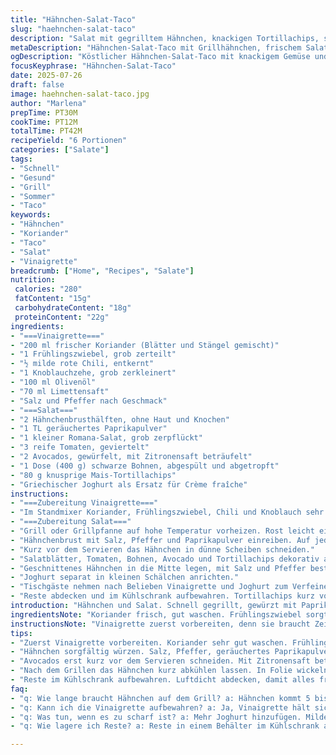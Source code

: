 ```yaml
---
title: "Hähnchen-Salat-Taco"
slug: "haehnchen-salat-taco"
description: "Salat mit gegrilltem Hähnchen, knackigen Tortillachips, schwarzen Bohnen, Avocado und einer frischen Koriandervinaigrette. Schnell zubereitet, ohne Eier, Nüsse oder Gluten. Die würzige Chilipulver-Marinade auf dem Hähnchen sorgt für Geschmack, die cremige Zugabe von griechischem Joghurt ersetzt die Crème fraîche. Alles lässt sich individuell zusammenstellen, für sechs Portionen. Mischung aus knackig, cremig und herb. Frischer Limettensaft und Koriander dominieren den Geschmack der Vinaigrette."
metaDescription: "Hähnchen-Salat-Taco mit Grillhähnchen, frischem Salat und Koriandervinaigrette. Schnell, gesund und perfekt für sechs Portionen"
ogDescription: "Köstlicher Hähnchen-Salat-Taco mit knackigem Gemüse und einer einzigartigen Vinaigrette für ein gesundes Mittagessen oder Abendessen"
focusKeyphrase: "Hähnchen-Salat-Taco"
date: 2025-07-26
draft: false
image: haehnchen-salat-taco.jpg
author: "Marlena"
prepTime: PT30M
cookTime: PT12M
totalTime: PT42M
recipeYield: "6 Portionen"
categories: ["Salate"]
tags:
- "Schnell"
- "Gesund"
- "Grill"
- "Sommer"
- "Taco"
keywords:
- "Hähnchen"
- "Koriander"
- "Taco"
- "Salat"
- "Vinaigrette"
breadcrumb: ["Home", "Recipes", "Salate"]
nutrition: 
 calories: "280"
 fatContent: "15g"
 carbohydrateContent: "18g"
 proteinContent: "22g"
ingredients:
- "===Vinaigrette==="
- "200 ml frischer Koriander (Blätter und Stängel gemischt)"
- "1 Frühlingszwiebel, grob zerteilt"
- "½ milde rote Chili, entkernt"
- "1 Knoblauchzehe, grob zerkleinert"
- "100 ml Olivenöl"
- "70 ml Limettensaft"
- "Salz und Pfeffer nach Geschmack"
- "===Salat==="
- "2 Hähnchenbrusthälften, ohne Haut und Knochen"
- "1 TL geräuchertes Paprikapulver"
- "1 kleiner Romana-Salat, grob zerpflückt"
- "3 reife Tomaten, geviertelt"
- "2 Avocados, gewürfelt, mit Zitronensaft beträufelt"
- "1 Dose (400 g) schwarze Bohnen, abgespült und abgetropft"
- "80 g knusprige Mais-Tortillachips"
- "Griechischer Joghurt als Ersatz für Crème fraîche"
instructions:
- "===Zubereitung Vinaigrette==="
- "Im Standmixer Koriander, Frühlingszwiebel, Chili und Knoblauch sehr fein pürieren. Mit Salz und Pfeffer würzen. Nach und nach Olivenöl und Limettensaft einlaufen lassen, bis eine homogene Sauce entsteht. Kalt stellen, bis der Salat serviert wird."
- "===Zubereitung Salat==="
- "Grill oder Grillpfanne auf hohe Temperatur vorheizen. Rost leicht einölen."
- "Hähnchenbrust mit Salz, Pfeffer und Paprikapulver einreiben. Auf jeder Seite 5 bis 6 Minuten grillen, bis gut durchgegart. Vom Grill nehmen und Raumtemperatur annehmen lassen. In Folie wickeln, mindestens 45 Minuten kühlen."
- "Kurz vor dem Servieren das Hähnchen in dünne Scheiben schneiden."
- "Salatblätter, Tomaten, Bohnen, Avocado und Tortillachips dekorativ auf einer großen Platte arrangieren. Mittelgang für das Hähnchen freilassen."
- "Geschnittenes Hähnchen in die Mitte legen, mit Salz und Pfeffer bestreuen."
- "Joghurt separat in kleinen Schälchen anrichten."
- "Tischgäste nehmen nach Belieben Vinaigrette und Joghurt zum Verfeinern und mischen ihre individuelle Portion."
- "Reste abdecken und im Kühlschrank aufbewahren. Tortillachips kurz vor dem Servieren hinzufügen, damit sie knusprig bleiben."
introduction: "Hähnchen und Salat. Schnell gegrillt, gewürzt mit Paprika und etwas Chili. Frischer Koriander für den Kick. Avocado gibt Cremigkeit. Bohnen bringen Protein. Tortillachips sorgen für Crunch. Dazu eine selbstgemachte Vinaigrette mit Limette, Knoblauch, und leichten Schärfe. Griechischer Joghurt statt saurer Sahne. Einfache Handhabung, jeder stellt sich selbst zusammen. Nicht im Ofen, sondern auf dem Grill. Zeit sparen. Etwas warten, bis das Hähnchen abgekühlt ist. Alles frisch. Passt für ein schnelles Mittag- oder Abendessen. Leicht, bunt, buntes Gemüse und viel Geschmack. Kein Gluten, keine Nüsse, keine Eier. Für sechs Personen."
ingredientsNote: "Koriander frisch, gut waschen. Frühlingszwiebel sorgt für milde Schärfe, die durch rote Chili ergänzt wird. Knoblauch tief gehackt, für Geschmackstiefe. Olivenöl ist intensiver als Canolaöl, außerdem mediterraner Geschmack. Limettensaft frisch pressen, nicht aus Flasche. Hähnchenbrust sorgfältig von Haut und Knochen befreien. Paprikapulver rauchig, ersetzt leicht die Chilimenge, die milder ist als im Original. Romana-Salat lecker, aber auch anderer knackiger Salat geht. Tomaten reif, aber fest. Avocado mit etwas Zitronensaft gegen Braunwerden behandeln. Schwarze Bohnen gut spülen, entfernen viel Salz und Konservierungsstoffe. Tortillachips nach Geschmack, aber die Menge reduziert, damit nicht zu salzig. Griechischer Joghurt als würziger und dicker Ersatz für Crème fraîche. Alles möglichst frisch, hochwertig."
instructionsNote: "Vinaigrette zuerst vorbereiten, denn sie braucht Zeit, um Aromen auszubilden. Alles sehr fein pürieren, damit die Sauce cremig wird, nicht stückig. Langsam Öl und Limette einrühren, nie zu schnell. Hähnchen mit Öl bestreichen vor Grillen optional. Hitze hoch, damit Grillstreifen entstehen. Wenden nur einmal. Hähnchen nicht zu lange grillen. Abkühlen lassen, Plastikfolie wichtig: Hygiene und Feuchteregulierung. Kalt sorgt für besseres Schneiden. Salat und Gemüse frisch vorbereiten, nicht zu früh schneiden wegen Wasserverlust. Avocado zum Schluss würzen, mit Zitrone benetzen. Anrichten hübsch, Farben machen Appetit. Gäste dürfen alles selbst mischen, Vinaigrette und Joghurt separat. Aufbewahrungshinweise: Grillreste luftdicht und kalt lagern, Tortillachips extra, sonst Feuchtigkeit. Etwas Geduld bei der Zubereitung und Sauberkeit am Grill."
tips:
- "Zuerst Vinaigrette vorbereiten. Koriander sehr gut waschen. Frühlingszwiebel, Chili, Knoblauch grob hacken. Mixer auf höchste Stufe, alles mixen. Langsam Öl und Limettensaft hinzufügen. Nicht zu schnell, sonst wird es nicht cremig. Kalt stellen, damit sich Aromen entfalten."
- "Hähnchen sorgfältig würzen. Salz, Pfeffer, geräuchertes Paprikapulver verwenden. Grill auf hohe Temperatur vorheizen. Hähnchen gleichmäßig einölen, damit es nicht kleben bleibt. Grillstreifen sind wichtig für den Look und Geschmack. Vermeide zu häufiges Wenden."
- "Avocados erst kurz vor dem Servieren schneiden. Mit Zitronensaft beträufeln, das verhindert Braunwerden. Bohnen abspülen. Nur so werden sie schmackhaft und gesund. Tortillachips nach Geschmack hinzufügen. Halte sie separat, damit sie nicht weich werden."
- "Nach dem Grillen das Hähnchen kurz abkühlen lassen. In Folie wickeln für Hygiene. Raumtemperatur hilft beim besseren Schneiden. Auf dem Teller alles hübsch anrichten. Farben sorgen für Appetit. Jeder Gast kann selbst mischen."
- "Reste im Kühlschrank aufbewahren. Luftdicht abdecken, damit alles frisch bleibt. Tortillachips immer separat lagern. Feuchtigkeit kann sie aufweichen. Vielleicht etwas frischen Koriander für den Geschmack nachlegen. Zitrone oder Limette unterstützen das Aroma."
faq:
- "q: Wie lange braucht Hähnchen auf dem Grill? a: Hähnchen kommt 5 bis 6 Minuten auf jede Seite. Hitze hoch für Grillstreifen. Überbacken vermeiden. Hähnchen sollte nicht trocken werden."
- "q: Kann ich die Vinaigrette aufbewahren? a: Ja, Vinaigrette hält sich bis zu einer Woche im Kühlschrank. Ändert sich der Geschmack, einfach aufmixen. Frisch pressen für besten Geschmack. Haltbarkeit sicherstellen."
- "q: Was tun, wenn es zu scharf ist? a: Mehr Joghurt hinzufügen. Mildert Schärfe. Auch mehr Avocado kann helfen. Alternativ weniger Chili verwenden. Wichtig: Immer abschmecken."
- "q: Wie lagere ich Reste? a: Reste in einem Behälter im Kühlschrank aufbewahren. Abdecken nicht vergessen. Tortillachips separat lagern. Nach 3 Tagen am besten verbrauchen. Frische ist entscheidend."

---
```

